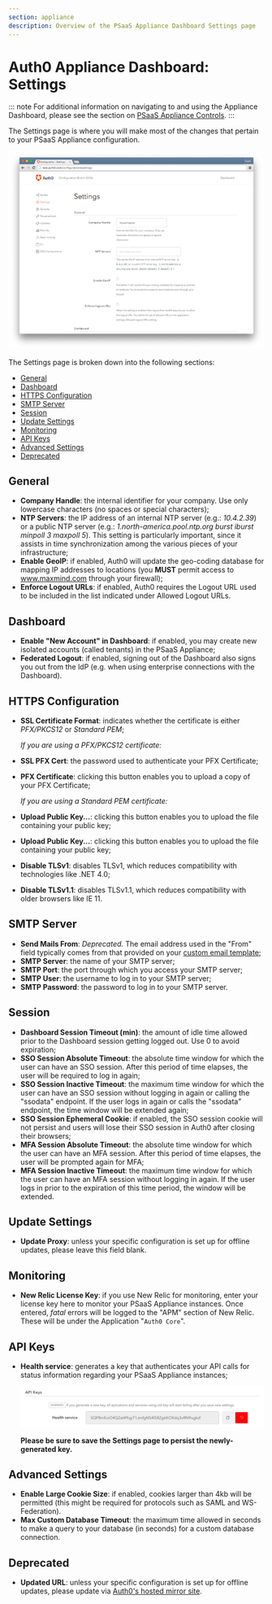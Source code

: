 ```yaml
---
section: appliance
description: Overview of the PSaaS Appliance Dashboard Settings page
---
```


# Auth0 Appliance Dashboard: Settings

::: note
  For additional information on navigating to and using the Appliance Dashboard, please see the section on [PSaaS Appliance Controls](/appliance/dashboard#appliance-controls).
:::

The Settings page is where you will make most of the changes that pertain to your PSaaS Appliance configuration.

![](/media/articles/appliance/dashboard/settings.png)

The Settings page is broken down into the following sections:

* [General](#general)
* [Dashboard](#dashboard)
* [HTTPS Configuration](#https-configuration)
* [SMTP Server](#smtp-server)
* [Session](#session)
* [Update Settings](#update-settings)
* [Monitoring](#monitoring)
* [API Keys](#api-keys)
* [Advanced Settings](#advanced-settings)
* [Deprecated](#deprecated)

## General

* **Company Handle**: the internal identifier for your company. Use only lowercase characters (no spaces or special characters);
* **NTP Servers**: the IP address of an internal NTP server (e.g.: *10.4.2.39*) or a public NTP server (e.g.: *1.north-america.pool.ntp.org burst iburst minpoll 3 maxpoll 5*). This setting is particularly important, since it assists in time synchronization among the various pieces of your infrastructure;
* **Enable GeoIP**: if enabled, Auth0 will update the geo-coding database for mapping IP addresses to locations (you **MUST** permit access to www.maxmind.com through your firewall);
* **Enforce Logout URLs**: if enabled, Auth0 requires the Logout URL used to be included in the list indicated under Allowed Logout URLs.

## Dashboard

* **Enable "New Account" in Dashboard**: if enabled, you may create new isolated accounts (called tenants) in the PSaaS Appliance;
* **Federated Logout**: if enabled, signing out of the Dashboard also signs you out from the ldP (e.g. when using enterprise connections with the Dashboard).

## HTTPS Configuration

* **SSL Certificate Format**: indicates whether the certificate is either *PFX/PKCS12* or *Standard PEM*;

    *If you are using a PFX/PKCS12 certificate:*
* **SSL PFX Cert**: the password used to authenticate your PFX Certificate;
* **PFX Certificate**: clicking this button enables you to upload a copy of your PFX Certificate;

    *If you are using a Standard PEM certificate:*
* **Upload Public Key...**: clicking this button enables you to upload the file containing your public key;
* **Upload Public Key...**: clicking this button enables you to upload the file containing your public key;

* **Disable TLSv1**: disables TLSv1, which reduces compatibility with technologies like .NET 4.0;
* **Disable TLSv1.1**: disables TLSv1.1, which reduces compatibility with older browsers like IE 11.

## SMTP Server

* **Send Mails From**: *Deprecated.* The email address used in the "From" field typically comes from that provided on your [custom email template](${manage_url}/#/emails);
* **SMTP Server**: the name of your SMTP server;
* **SMTP Port**: the port through which you access your SMTP server;
* **SMTP User**: the username to log in to your SMTP server;
* **SMTP Password**: the password to log in to your SMTP server.

## Session

* **Dashboard Session Timeout (min)**: the amount of idle time allowed prior to the Dashboard session getting logged out. Use 0 to avoid expiration;
* **SSO Session Absolute Timeout**: the absolute time window for which the user can have an SSO session. After this period of time elapses, the user will be required to log in again;
* **SSO Session Inactive Timeout**: the maximum time window for which the user can have an SSO session without logging in again or calling the "ssodata" endpoint. If the user logs in again or calls the "ssodata" endpoint, the time window will be extended again;
* **SSO Session Ephemeral Cookie**: if enabled, the SSO session cookie will not persist and users will lose their SSO session in Auth0 after closing their browsers;
* **MFA Session Absolute Timeout**: the absolute time window for which the user can have an MFA session. After this period of time elapses, the user will be prompted again for MFA;
* **MFA Session Inactive Timeout**: the maximum time window for which the user can have an MFA session without logging in again. If the user logs in prior to the expiration of this time period, the window will be extended.

## Update Settings

* **Update Proxy**: unless your specific configuration is set up for offline updates, please leave this field blank.

## Monitoring

* **New Relic License Key**: if you use New Relic for monitoring, enter your license key here to monitor your PSaaS Appliance instances. Once entered, _fatal_ errors will be logged to the "APM" section of New Relic. These will be under the Application "`Auth0 Core`".

## API Keys

* **Health service**: generates a key that authenticates your API calls for status information regarding your PSaaS Appliance instances;

    ![](/media/articles/appliance/dashboard/health-keys-api-service.png)

    **Please be sure to save the Settings page to persist the newly-generated key.**

## Advanced Settings

* **Enable Large Cookie Size**: if enabled, cookies larger than 4kb will be permitted (this might be required for protocols such as SAML and WS-Federation).
* **Max Custom Database Timeout**: the maximum time allowed in seconds to make a query to your database (in seconds) for a custom database connection.

## Deprecated

* **Updated URL**: unless your specific configuration is set up for offline updates, please update via [Auth0's hosted mirror site](http://apt-mirror.it.auth0.com).
